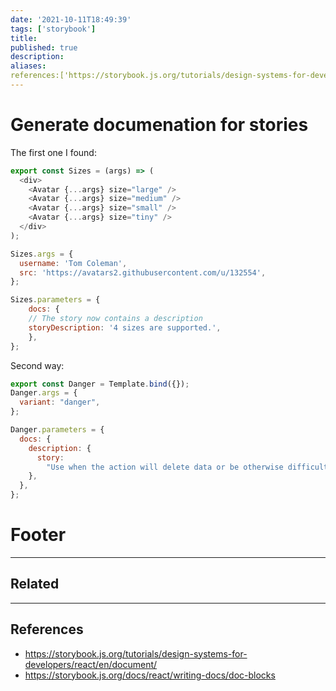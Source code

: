 ```yaml
---
date: '2021-10-11T18:49:39'
tags: ['storybook']
title: 
published: true
description:
aliases:
references:['https://storybook.js.org/tutorials/design-systems-for-developers/react/en/document/']
---
```


# Generate documenation for stories

The first one I found: 
```js
export const Sizes = (args) => (
  <div>
    <Avatar {...args} size="large" />
    <Avatar {...args} size="medium" />
    <Avatar {...args} size="small" />
    <Avatar {...args} size="tiny" />
  </div>
);

Sizes.args = {
  username: 'Tom Coleman',
  src: 'https://avatars2.githubusercontent.com/u/132554',
};

Sizes.parameters = {
	docs: {
	// The story now contains a description
	storyDescription: '4 sizes are supported.',
	},
};
```

Second way:
```js
export const Danger = Template.bind({});
Danger.args = {
  variant: "danger",
};

Danger.parameters = {
  docs: {
    description: {
      story:
        "Use when the action will delete data or be otherwise difficult to recover from. Destructive buttons should trigger a confirmation dialog before the action is completed. Be thoughtful about using destructive buttons because they can feel stressful for the user.",
    },
  },
};
```

# Footer

---
## Related

---

## References
- https://storybook.js.org/tutorials/design-systems-for-developers/react/en/document/
- https://storybook.js.org/docs/react/writing-docs/doc-blocks